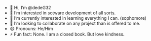 - 👋 Hi, I’m @dedeG32
- 👀 I’m interested in sotware development of all sorts.
- 🌱 I’m currently interested in learning everything I can. (sophomore)
- 💞️ I’m looking to collaborate on any project than is offered to me.
- 😄 Pronouns: He/Him
- ⚡ Fun fact: None. I am a closed book. But love kindness.

<!---
dedeG32/dedeG32 is a ✨ special ✨ repository because its `README.md` (this file) appears on your GitHub profile.
You can click the Preview link to take a look at your changes.
--->
